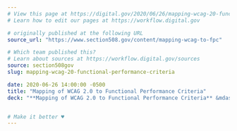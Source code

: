 ```yaml
---
# View this page at https://digital.gov/2020/06/26/mapping-wcag-20-functional-performance-criteria
# Learn how to edit our pages at https://workflow.digital.gov

# originally published at the following URL
source_url: "https://www.section508.gov/content/mapping-wcag-to-fpc"

# Which team published this?
# Learn about sources at https://workflow.digital.gov/sources
source: section508gov
slug: mapping-wcag-20-functional-performance-criteria

date: 2020-06-26 14:00:00 -0500
title: "Mapping of WCAG 2.0 to Functional Performance Criteria"
deck: "**Mapping of WCAG 2.0 to Functional Performance Criteria** &mdash; See how specific disabilities may be impacted by not following accessible guidelines. "


# Make it better ♥
---
```

